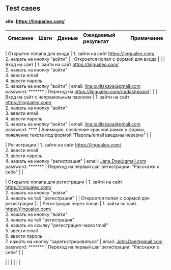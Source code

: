 ## Test cases
#### site: https://lingualeo.com/

| Описание | Шаги | Данные | Ожидаемый результат | Примечание |
| :--- | :--- | :--- | :--- | :--- |

| Открытие попапа для входа | 1. зайти на сайт https://lingualeo.com/ <br />2. нажать на кнопку "войти" |  | Откроется попап с формой для входа | |
| Вход на сайт | 1. зайти на сайт https://lingualeo.com/ <br />2. нажать на кнопку "войти" <br />3. ввести email <br />4. ввести пароль <br />5. нажать на кнопку "войти" | email: lina.bulitskaya@gmail.com <br />password: ******* | Переход на https://lingualeo.com/ru/dashboard |  |
| Вход на сайт с неправильным паролем | 1. зайти на сайт https://lingualeo.com/ <br />2. нажать на кнопку "войти" <br />3. ввести email <br />4. ввести пароль <br />5. нажать на кнопку "войти" | email: lina.bulitskaya@gmail.com <br />password: **** | Анимация, появление красной рамки у формы, появление текста под формой "Пароль/email введены неверно" |  |

| Регистрации | 1. зайти на сайт https://lingualeo.com/ <br />2. ввести email <br />3. ввести пароль <br />4. нажать на кнопку "регистрация" | email: Jane.Doe@gmail.com <br />password: ******* | Переход на первый шаг регистрации: "Расскажи о себе" | |

| Открытие попапа для регистрации | 1. зайти на сайт https://lingualeo.com/ <br />2. нажать на кнопку "войти" <br />3. нажать на таб "регистрация" |  | Откроется попап с формой для регистрации | |
| Регистрация через попап | 1. зайти на сайт https://lingualeo.com/ <br />2. нажать на кнопку "войти" <br />3. нажать на таб "регистрация" <br />4. нажать на ссылку "регистрация через tmail" <br />5. ввести email <br />6. ввести пароль <br />7. нажать на кнопку "зарегистрироваться" | email: John.Doe@gmail.com <br />password: ******* | Переход на первый шаг регистрации: "Расскажи о себе" |  |

|  |  |  |  |  |
